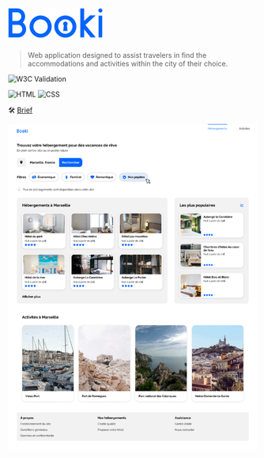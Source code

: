 # ![logo](./images/logo/Booki.png)

> Web application designed to assist travelers in find the accommodations and activities within the city of their choice.

![W3C Validation](https://img.shields.io/w3c-validation/default?targetUrl=https://validator.nu)

![HTML](https://img.shields.io/badge/HTML5-E34F26?style=for-the-badge&logo=html5&logoColor=white)
![CSS](https://img.shields.io/badge/CSS3-1572B6?style=for-the-badge&logo=css3&logoColor=white)

🛠️ [Brief](/doc/brief.md)

![logo](./images/Desktop.png)
